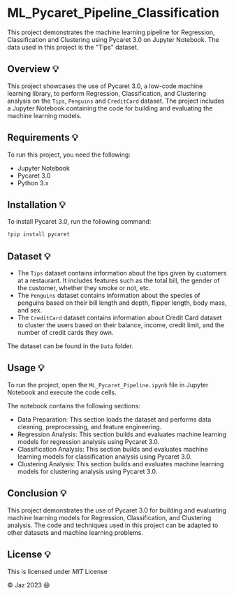 # **ML_Pycaret_Pipeline_Classification**

This project demonstrates the machine learning pipeline for Regression, Classification and Clustering using Pycaret 3.0 on Jupyter Notebook. The data used in this project is the "Tips" dataset.

## **Overview** :bulb:
This project showcases the use of Pycaret 3.0, a low-code machine learning library, to perform Regression, Classification, and Clustering analysis on the `Tips`, `Penguins` and `CreditCard` dataset. The project includes a Jupyter Notebook containing the code for building and evaluating the machine learning models.

## **Requirements** :bulb:
To run this project, you need the following:

- Jupyter Notebook
- Pycaret 3.0
- Python 3.x

## **Installation** :bulb:
To install Pycaret 3.0, run the following command:

```bash python
!pip install pycaret
```
## **Dataset** :bulb:
- The `Tips` dataset contains information about the tips given by customers at a restaurant. It includes features such as the total bill, the gender of the customer, whether they smoke or not, etc.
- The `Penguins` dataset  contains information about the species of penguins based on their bill length and depth, flipper length, body mass, and sex.
- The `CreditCard` dataset contains information about Credit Card dataset to cluster the users based on their balance, income, credit limit, and the number of credit cards they own.

The dataset can be found in the `Data` folder.

## **Usage** :bulb:
To run the project, open the `ML_Pycaret_Pipeline.ipynb` file in Jupyter Notebook and execute the code cells.

The notebook contains the following sections:

- Data Preparation: This section loads the dataset and performs data cleaning, preprocessing, and feature engineering.
- Regression Analysis: This section builds and evaluates machine learning models for regression analysis using Pycaret 3.0.
- Classification Analysis: This section builds and evaluates machine learning models for classification analysis using Pycaret 3.0.
- Clustering Analysis: This section builds and evaluates machine learning models for clustering analysis using Pycaret 3.0.

## **Conclusion** :bulb:
This project demonstrates the use of Pycaret 3.0 for building and evaluating machine learning models for Regression, Classification, and Clustering analysis. The code and techniques used in this project can be adapted to other datasets and machine learning problems.

## **License** :bulb:
This is licensed under _MIT_ License


© Jaz 2023 :smile:
